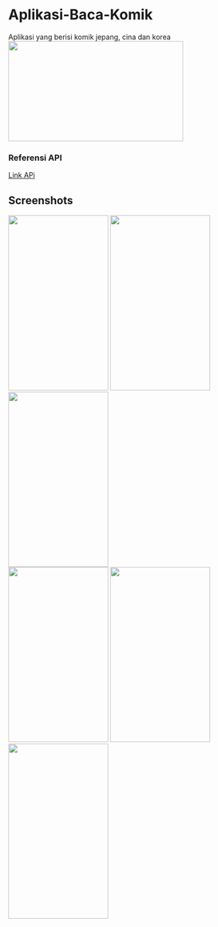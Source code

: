 # Aplikasi-Baca-Komik
Aplikasi yang berisi komik jepang, cina dan korea
<img src="https://drive.google.com/uc?export=view&id=1UXx4Ph4Xkx84MMuqEMb0rpQN7lvgyo8k" width="350" height="200">
<h3>Referensi API</h3>
<a href = "https://github.com/febryardiansyah/manga-api?fbclid=IwAR3EWvDL4-sAkT206fkuwMh3YC87LJ8WFwYsxV_PgDDn5tnqJ6DcKq-W5vg">Link APi</a> 
<h2>Screenshots</h2>
<div style="display:'flex'; align-items:'center';">
<img src="https://drive.google.com/uc?export=view&id=1-7F4OyVBTXfygIvdvz9TjVO8L3jjMYPh" width="200" height="350">
<img src="https://drive.google.com/uc?export=view&id=1-6mtiK9vTbCkh7LbtTTLDtBGWpcq6CZ3" width="200" height="350">
<img src="https://drive.google.com/uc?export=view&id=1-4wH5405iiIdOQ4SpUCQ0kw0yy1Mkvwq" width="200" height="350">
</div>
<div style="display:'flex'; align-items:'center';">
<img src="https://drive.google.com/uc?export=view&id=1-47xpstTexpQ4f8PNk93Cg9wi7AJDl1C" width="200" height="350">
<img src="https://drive.google.com/uc?export=view&id=1-3UtLEizS5g5z6T7SDavpPIwFvyX1XRx" width="200" height="350">
<img src="https://drive.google.com/uc?export=view&id=1-0uu8LQE6kSoOzCln3vL0x5UizKDjYih" width="200" height="350">
</div>
